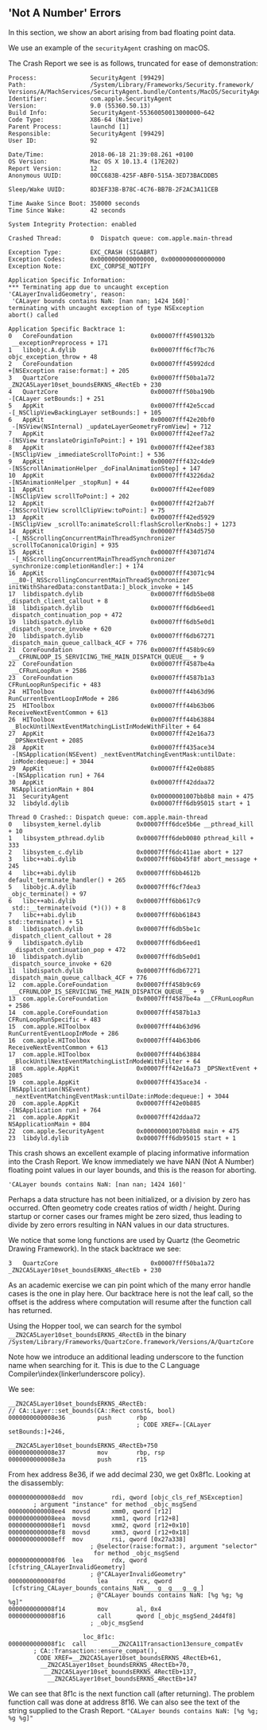 ## 'Not A Number' Errors

In this section, we show an abort arising from bad floating point data.

We use an example of the `securityAgent` crashing on macOS.

The Crash Report we see is as follows, truncated for ease of demonstration:

```
Process:               SecurityAgent [99429]
Path:                  /System/Library/Frameworks/Security.framework/
Versions/A/MachServices/SecurityAgent.bundle/Contents/MacOS/SecurityAgent
Identifier:            com.apple.SecurityAgent
Version:               9.0 (55360.50.13)
Build Info:            SecurityAgent-55360050013000000~642
Code Type:             X86-64 (Native)
Parent Process:        launchd [1]
Responsible:           SecurityAgent [99429]
User ID:               92

Date/Time:             2018-06-18 21:39:08.261 +0100
OS Version:            Mac OS X 10.13.4 (17E202)
Report Version:        12
Anonymous UUID:        00CC683B-425F-ABF0-515A-3ED73BACDDB5

Sleep/Wake UUID:       8D3EF33B-B78C-4C76-BB7B-2F2AC3A11CEB

Time Awake Since Boot: 350000 seconds
Time Since Wake:       42 seconds

System Integrity Protection: enabled

Crashed Thread:        0  Dispatch queue: com.apple.main-thread

Exception Type:        EXC_CRASH (SIGABRT)
Exception Codes:       0x0000000000000000, 0x0000000000000000
Exception Note:        EXC_CORPSE_NOTIFY

Application Specific Information:
*** Terminating app due to uncaught exception
'CALayerInvalidGeometry', reason:
 'CALayer bounds contains NaN: [nan nan; 1424 160]'
terminating with uncaught exception of type NSException
abort() called

Application Specific Backtrace 1:
0   CoreFoundation                      0x00007fff4590132b
 __exceptionPreprocess + 171
1   libobjc.A.dylib                     0x00007fff6cf7bc76
objc_exception_throw + 48
2   CoreFoundation                      0x00007fff45992dcd
+[NSException raise:format:] + 205
3   QuartzCore                          0x00007fff50ba1a72
_ZN2CA5Layer10set_boundsERKNS_4RectEb + 230
4   QuartzCore                          0x00007fff50ba190b
-[CALayer setBounds:] + 251
5   AppKit                              0x00007fff42e5ccad
-[_NSClipViewBackingLayer setBounds:] + 105
6   AppKit                              0x00007fff42e20bf0
 -[NSView(NSInternal) _updateLayerGeometryFromView] + 712
7   AppKit                              0x00007fff42eef7a2
-[NSView translateOriginToPoint:] + 191
8   AppKit                              0x00007fff42eef383
-[NSClipView _immediateScrollToPoint:] + 536
9   AppKit                              0x00007fff432c4de9
-[NSScrollAnimationHelper _doFinalAnimationStep] + 147
10  AppKit                              0x00007fff43226da2
-[NSAnimationHelper _stopRun] + 44
11  AppKit                              0x00007fff42eef089
-[NSClipView scrollToPoint:] + 202
12  AppKit                              0x00007fff42f2ab7f
-[NSScrollView scrollClipView:toPoint:] + 75
13  AppKit                              0x00007fff42ed5929
-[NSClipView _scrollTo:animateScroll:flashScrollerKnobs:] + 1273
14  AppKit                              0x00007fff434d5750
 -[_NSScrollingConcurrentMainThreadSynchronizer
_scrollToCanonicalOrigin] + 935
15  AppKit                              0x00007fff43071d74
 -[_NSScrollingConcurrentMainThreadSynchronizer
_synchronize:completionHandler:] + 174
16  AppKit                              0x00007fff43071c94
 __80-[_NSScrollingConcurrentMainThreadSynchronizer
initWithSharedData:constantData:]_block_invoke + 145
17  libdispatch.dylib                   0x00007fff6db5be08
_dispatch_client_callout + 8
18  libdispatch.dylib                   0x00007fff6db6eed1
_dispatch_continuation_pop + 472
19  libdispatch.dylib                   0x00007fff6db5e0d1
_dispatch_source_invoke + 620
20  libdispatch.dylib                   0x00007fff6db67271
_dispatch_main_queue_callback_4CF + 776
21  CoreFoundation                      0x00007fff458b9c69
 __CFRUNLOOP_IS_SERVICING_THE_MAIN_DISPATCH_QUEUE__ + 9
22  CoreFoundation                      0x00007fff4587be4a
 __CFRunLoopRun + 2586
23  CoreFoundation                      0x00007fff4587b1a3
CFRunLoopRunSpecific + 483
24  HIToolbox                           0x00007fff44b63d96
RunCurrentEventLoopInMode + 286
25  HIToolbox                           0x00007fff44b63b06
ReceiveNextEventCommon + 613
26  HIToolbox                           0x00007fff44b63884
 _BlockUntilNextEventMatchingListInModeWithFilter + 64
27  AppKit                              0x00007fff42e16a73
 _DPSNextEvent + 2085
28  AppKit                              0x00007fff435ace34
 -[NSApplication(NSEvent) _nextEventMatchingEventMask:untilDate:
 inMode:dequeue:] + 3044
29  AppKit                              0x00007fff42e0b885
 -[NSApplication run] + 764
30  AppKit                              0x00007fff42ddaa72
 NSApplicationMain + 804
31  SecurityAgent                       0x00000001007bb8b8 main + 475
32  libdyld.dylib                       0x00007fff6db95015 start + 1

Thread 0 Crashed:: Dispatch queue: com.apple.main-thread
0   libsystem_kernel.dylib        	0x00007fff6dce5b6e __pthread_kill + 10
1   libsystem_pthread.dylib       	0x00007fff6deb0080 pthread_kill + 333
2   libsystem_c.dylib             	0x00007fff6dc411ae abort + 127
3   libc++abi.dylib               	0x00007fff6bb45f8f abort_message + 245
4   libc++abi.dylib               	0x00007fff6bb4612b
default_terminate_handler() + 265
5   libobjc.A.dylib               	0x00007fff6cf7dea3 _objc_terminate() + 97
6   libc++abi.dylib               	0x00007fff6bb617c9
 std::__terminate(void (*)()) + 8
7   libc++abi.dylib               	0x00007fff6bb61843 std::terminate() + 51
8   libdispatch.dylib             	0x00007fff6db5be1c
_dispatch_client_callout + 28
9   libdispatch.dylib             	0x00007fff6db6eed1
 _dispatch_continuation_pop + 472
10  libdispatch.dylib             	0x00007fff6db5e0d1
_dispatch_source_invoke + 620
11  libdispatch.dylib             	0x00007fff6db67271
_dispatch_main_queue_callback_4CF + 776
12  com.apple.CoreFoundation      	0x00007fff458b9c69
 __CFRUNLOOP_IS_SERVICING_THE_MAIN_DISPATCH_QUEUE__ + 9
13  com.apple.CoreFoundation      	0x00007fff4587be4a __CFRunLoopRun + 2586
14  com.apple.CoreFoundation      	0x00007fff4587b1a3
CFRunLoopRunSpecific + 483
15  com.apple.HIToolbox           	0x00007fff44b63d96
RunCurrentEventLoopInMode + 286
16  com.apple.HIToolbox           	0x00007fff44b63b06
ReceiveNextEventCommon + 613
17  com.apple.HIToolbox           	0x00007fff44b63884
 _BlockUntilNextEventMatchingListInModeWithFilter + 64
18  com.apple.AppKit              	0x00007fff42e16a73 _DPSNextEvent + 2085
19  com.apple.AppKit              	0x00007fff435ace34 -[NSApplication(NSEvent)
 _nextEventMatchingEventMask:untilDate:inMode:dequeue:] + 3044
20  com.apple.AppKit              	0x00007fff42e0b885
-[NSApplication run] + 764
21  com.apple.AppKit              	0x00007fff42ddaa72 NSApplicationMain + 804
22  com.apple.SecurityAgent       	0x00000001007bb8b8 main + 475
23  libdyld.dylib                 	0x00007fff6db95015 start + 1
```

This crash shows an excellent example of placing informative information into the Crash Report.  We know immediately we have NAN (Not A Number) floating point values in our layer bounds, and this is the reason for aborting.  

```
'CALayer bounds contains NaN: [nan nan; 1424 160]'
```

Perhaps a data structure has not been initialized, or a division by zero has occurred.  Often geometry code creates ratios of width / height.  During startup or corner cases our frames might be zero sized, thus leading to divide by zero errors resulting in NAN values in our data structures.

We notice that some long functions are used by Quartz (the Geometric Drawing Framework).  In the stack backtrace we see:

```
3   QuartzCore                          0x00007fff50ba1a72
_ZN2CA5Layer10set_boundsERKNS_4RectEb + 230
```

As an academic exercise we can pin point which of the many error handle cases is the one in play here.  Our backtrace here is not the leaf call, so the offset is the address where computation will resume after the function call has returned.

Using the Hopper tool, we can search for the symbol `__ZN2CA5Layer10set_boundsERKNS_4RectEb`
in the binary `/System/Library/Frameworks/QuartzCore.framework/Versions/A/QuartzCore`

Note how we introduce an additional leading underscore to the function name when searching for it.  This is due to the C Language Compiler\index{linker!underscore policy}.

We see:
```
__ZN2CA5Layer10set_boundsERKNS_4RectEb:        
// CA::Layer::set_bounds(CA::Rect const&, bool)
0000000000008e36         push       rbp
                                    ; CODE XREF=-[CALayer setBounds:]+246,
                                    __ZN2CA5Layer10set_boundsERKNS_4RectEb+750
0000000000008e37         mov        rbp, rsp
0000000000008e3a         push       r15
```

From hex address 8e36, if we add decimal 230, we get 0x8f1c.  Looking at the disassembly:

```
0000000000008edd  mov        rdi, qword [objc_cls_ref_NSException]
       ; argument "instance" for method _objc_msgSend
0000000000008ee4  movsd      xmm0, qword [r12]
0000000000008eea  movsd      xmm1, qword [r12+8]
0000000000008ef1  movsd      xmm2, qword [r12+0x10]
0000000000008ef8  movsd      xmm3, qword [r12+0x18]
0000000000008eff  mov        rsi, qword [0x27a338]
                       ; @selector(raise:format:), argument "selector"
                        for method _objc_msgSend
0000000000008f06  lea        rdx, qword [cfstring_CALayerInvalidGeometry]
                       ; @"CALayerInvalidGeometry"
0000000000008f0d         lea        rcx, qword
 [cfstring_CALayer_bounds_contains_NaN____g__g___g__g_]
                       ; @"CALayer bounds contains NaN: [%g %g; %g %g]"
0000000000008f14         mov        al, 0x4
0000000000008f16         call       qword [_objc_msgSend_24d4f8]
                       ; _objc_msgSend

                     loc_8f1c:
0000000000008f1c  call       __ZN2CA11Transaction13ensure_compatEv
       ; CA::Transaction::ensure_compat(),
        CODE XREF=__ZN2CA5Layer10set_boundsERKNS_4RectEb+61,
         __ZN2CA5Layer10set_boundsERKNS_4RectEb+70,
          __ZN2CA5Layer10set_boundsERKNS_4RectEb+137,
           __ZN2CA5Layer10set_boundsERKNS_4RectEb+147
```

We can see that 8f1c is the next function call (after returning).  The problem function call was done at address 8f16.  We can also see the text of the string supplied to the Crash Report.
`"CALayer bounds contains NaN: [%g %g; %g %g]"`
